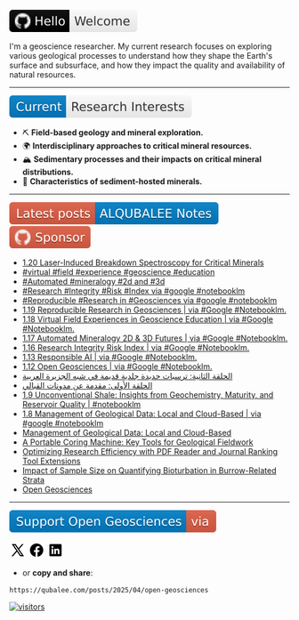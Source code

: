[![Hello and Welcome!](https://raw.githubusercontent.com/qubalee/qubalee/796f3fbbc4acf0cc05b0f408e8360f620e76deb8/images/hello.svg)](https://github.com/qubalee)


I'm a geoscience researcher. My current research focuses on exploring various geological processes to understand how they shape the Earth's surface and subsurface, and how they impact the quality and availability of natural resources.

___

[![Current research](https://raw.githubusercontent.com/qubalee/qubalee/796f3fbbc4acf0cc05b0f408e8360f620e76deb8/images/research-interests.svg)](https://pure.kfupm.edu.sa/en/persons/abdullah-alqubalee)

- ⛏️ **Field-based geology and mineral exploration.**
- 🌍 **Interdisciplinary approaches to critical mineral resources.**
- 🏔️ **Sedimentary processes and their impacts on critical mineral distributions.**
- 💎 **Characteristics of sediment-hosted minerals.**
____
[![Latest updates](https://raw.githubusercontent.com/qubalee/qubalee/9c32fec718e92e7430f542d5f74a9059ca3208a9/images/ALQUBALEE-Notes.svg)](https://qubalee.com) [![Sponsor qubalee](https://raw.githubusercontent.com/qubalee/qubalee/2b952e9d30fed63703c69ec8454f772f1a91cb54/images/icons/sponsor.svg)](https://github.com/sponsors/qubalee)


<!-- BLOG-POST-LIST:START -->
- [1.20 Laser-Induced Breakdown Spectroscopy for Critical Minerals](https://www.youtube.com/watch?v=Ag68UjYEH7w)
- [#virtual #field #experience #geoscience #education](https://www.youtube.com/shorts/WdxSOYa4QbI)
- [#Automated #mineralogy #2d and #3d](https://www.youtube.com/shorts/EI11rPNi9fQ)
- [#Research #Integrity #Risk #Index via #google #notebooklm](https://www.youtube.com/shorts/0rEGcW0-KSc)
- [#Reproducible #Research in #Geosciences via #google #notebooklm](https://www.youtube.com/shorts/ZgWgugJC7WQ)
- [1.19 Reproducible Research in Geosciences | via #Google #Notebooklm.](https://www.youtube.com/watch?v=zDrqgmbbT5U)
- [1.18 Virtual Field Experiences in Geoscience Education | via #Google #Notebooklm.](https://www.youtube.com/watch?v=Okm8CJ_CEwQ)
- [1.17 Automated Mineralogy  2D &amp; 3D Futures | via #Google #Notebooklm.](https://www.youtube.com/watch?v=MC3JRLz-h7U)
- [1.16 Research Integrity Risk Index  | via #Google #Notebooklm.](https://www.youtube.com/watch?v=xvOaebKy01E)
- [1.13 Responsible AI | via #Google #Notebooklm.](https://www.youtube.com/watch?v=ub6UJhcsV64)
- [1.12 Open Geosciences | via #Google #Notebooklm.](https://www.youtube.com/watch?v=vECcBEHjd-Q)
- [الحلقة الثانية: ترسبات حديدة جلدية قديمة في شبه الجزيرة العربية](https://www.youtube.com/watch?v=nSoIDyKNvcs)
- [الحلقة الأولى: مقدمة عن مدونات القبالي](https://www.youtube.com/watch?v=H0JqsbMUR1o)
- [1.9 Unconventional Shale: Insights from Geochemistry, Maturity, and Reservoir Quality | #notebooklm](https://www.youtube.com/watch?v=bu8dNJy37i4)
- [1.8 Management of Geological Data: Local and Cloud-Based | via #google  #notebooklm](https://www.youtube.com/watch?v=zOAFw0pYxCs)
- [Management of Geological Data: Local and Cloud-Based](https://qubalee.github.io/posts/2025/05/data-repository-platforms/)
- [A Portable Coring Machine: Key Tools for Geological Fieldwork](https://qubalee.github.io/posts/2025/04/Portable-Coring-Machine/)
- [Optimizing Research Efficiency with PDF Reader and Journal Ranking Tool Extensions](https://qubalee.github.io/posts/2025/04/Google-PDF-Readerand-ExCITATION/)
- [Impact of Sample Size on Quantifying Bioturbation in Burrow-Related Strata](https://qubalee.github.io/posts/2025/04/quantifying-bioturbation/)
- [Open Geosciences](https://qubalee.github.io/posts/2025/04/open-geosciences/)
<!-- BLOG-POST-LIST:END -->


___
[![Support Geo](https://raw.githubusercontent.com/qubalee/qubalee/9c32fec718e92e7430f542d5f74a9059ca3208a9/images/support-geo.svg)](https://qubalee.com/posts/2025/04/open-geosciences)

[![X](https://raw.githubusercontent.com/qubalee/qubalee/refs/heads/main/images/x.png)](https://x.com/share?url=https://qubalee.com/posts/2025/04/open-geosciences) 
[![Facebook](https://raw.githubusercontent.com/qubalee/qubalee/refs/heads/main/images/fb.png)](https://www.facebook.com/sharer/sharer.php?u=https://qubalee.com/posts/2025/04/open-geosciences) 
[![LinkedIn](https://raw.githubusercontent.com/qubalee/qubalee/refs/heads/main/images/in.png)](https://www.linkedin.com/sharing/share-offsite/?url=https://qubalee.com/posts/2025/04/open-geosciences)
- or **copy and share**:
```copy
https://qubalee.com/posts/2025/04/open-geosciences
```
[![visitors](https://visitor-badge.laobi.icu/badge?page_id=qubalee.qubalee)](https://visitor-badge.laobi.icu/badge?page_id=qubalee.visitor-badge) 

